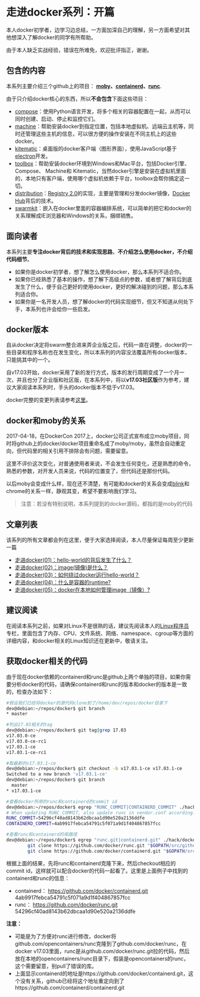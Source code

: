 # 走进docker系列：开篇

本人docker初学者，边学习边总结，一方面加深自己的理解，另一方面希望对其他想深入了解docker的同学有所帮助。

由于本人缺乏实战经验，错误在所难免，欢迎批评指正，谢谢。

## 包含的内容
本系列主要介绍三个github上的项目： **[moby](https://github.com/moby/moby)、[containerd](https://github.com/containerd/containerd)、[runc](https://github.com/opencontainers/runc)**.

由于只介绍docker核心的东西，所以**不会包含**下面这些项目：

* [compose](https://github.com/docker/compose)：使用Python语言开发，将多个相关的容器配置在一起，从而可以同时创建、启动、停止和监控它们。
* [machine](https://github.com/docker/machine)：帮助安装docker到指定位置，包括本地虚拟机、远端云主机等，同时还管理这些主机的信息，可以很方便的操作安装在不同主机上的这些docker。
* [kitematic](https://github.com/docker/kitematic)：桌面版的docker客户端（图形界面），使用JavaScript基于[electron](https://electron.atom.io/)开发。
* [toolbox](https://github.com/docker/toolbox)：帮助安装docker环境到Windows和Mac平台，包括Docker引擎、Compose、 Machine和 Kitematic，当然docker引擎是安装在虚拟机里面的，本地只有客户端，使用哪个虚拟机依赖于平台，toolbox会帮你搞定这一切。
* [distribution](https://github.com/docker/distribution)：[Registry 2.0](https://github.com/docker/distribution/blob/master/docs/spec/api.md)的实现，主要是管理和分发docker镜像，[Docker Hub](https://hub.docker.com/)背后的技术。
* [swarmkit](https://github.com/docker/swarmkit)：嵌入在docker里面的容器编排系统，可以简单的把它和docker的关系理解成IE浏览器和Windows的关系，捆绑销售。

## 面向读者

本系列主要**专注docker背后的技术和实现思路**，**不介绍怎么使用docker，不介绍代码细节**。

* 如果你是docker初学者，想了解怎么使用docker，那么本系列不适合你。
* 如果你已经熟悉了基本的操作，想了解下高级点的参数，或者想了解背后到底发生了什么，便于自己更好的使用docker，更好的解决碰到的问题，那么本系列适合你。
* 如果你是一名开发人员，想了解docker的代码实现细节，但又不知道从何处下手，本系列也许会给你一些启发。

## docker版本
自从docker决定将swarm整合进来弄企业版之后，代码一直在调整，docker的一些目录和程序名称也在发生变化，所以本系列的内容没法覆盖所有docker版本，只能挑其中的一个。

自v17.03开始，docker采用了新的发行方式，版本的发行周期变成了一个月一次，并且也分了企业版和社区版，在本系列中，将以**v17.03社区版**作为参考，建议大家阅读本系列时，手头的docker版本不低于v17.03。

docker完整的变更列表请参考[这里](https://github.com/moby/moby/blob/master/CHANGELOG.md)。

## docker和moby的关系
2017-04-18，在DockerCon 2017上，docker公司正式宣布成立moby项目，同时将github上的docker/docker项目重命名成了moby/moby，虽然会自动重定向，但代码里的相关引用不排除会有问题，需要留意。

这里不评价这次变化，对普通使用者来说，不会发生任何变化，还是熟悉的命令，熟悉的参数，对开发人员来说，代码的位置变了，但代码还是那份代码。

以后moby会变成什么样，现在还不清楚，有可能和docker的关系会变成[blink](https://www.chromium.org/blink)和chrome的关系一样，静观其变，希望不要影响我们学习。

>注意：若没有特别说明，本系列提到的docker源码，都指的是moby的代码

## 文章列表
该系列的所有文章都会列在这里，便于大家选择阅读，本人尽量保证每周至少更新一篇

* [走进docker(01)：hello-world的背后发生了什么？](https://segmentfault.com/a/1190000009309297)
* [走进docker(02)：image(镜像)是什么？](https://segmentfault.com/a/1190000009309347)
* [走进docker(03)：如何绕过docker运行hello-world？](https://segmentfault.com/a/1190000009309378)
* [走进docker(04)：什么是容器的runtime?](https://segmentfault.com/a/1190000009583199)
* [走进docker(05)：docker在本地如何管理image（镜像）?](https://segmentfault.com/a/1190000009730986)

## 建议阅读
在阅读本系列之前，如果对Linux不是很熟的话，建议先阅读本人的[Linux程序员](https://segmentfault.com/blog/wuyangchun)专栏，里面包含了内存、CPU、文件系统、网络、namespace、cgroup等方面的详细内容，和docker相关的Linux知识还在更新中，敬请关注。

## 获取docker相关的代码
由于现在docker依赖的containerd和runc是github上两个单独的项目，如果你需要分析docker的代码，请确保containerd和runc的版本和docker的版本是一致的，检查办法如下：

```bash
#假设我们已经将docker的源代码clone到了/home/dev/repos/docker目录下
dev@debian:~/repos/docker$ git branch
* master

#列出17.03相关的tag
dev@debian:~/repos/docker$ git tag|grep 17.03
v17.03.0-ce
v17.03.0-ce-rc1
v17.03.1-ce
v17.03.1-ce-rc1

#取最新的v17.03.1-ce
dev@debian:~/repos/docker$ git checkout -b v17.03.1-ce v17.03.1-ce
Switched to a new branch 'v17.03.1-ce'
dev@debian:~/repos/docker$ git branch
  master
* v17.03.1-ce

#查看docker所用的runc和containerd的commit id
dev@debian:~/repos/docker$ egrep "RUNC_COMMIT|CONTAINERD_COMMIT" ./hack/dockerfile/binaries-commits
# When updating RUNC_COMMIT, also update runc in vendor.conf accordingly
RUNC_COMMIT=54296cf40ad8143b62dbcaa1d90e520a2136ddfe
CONTAINERD_COMMIT=4ab9917febca54791c5f071a9d1f404867857fcc

#查看runc和containerd的库路径
dev@debian:~/repos/docker$ egrep "runc.git|containerd.git" ./hack/dockerfile/install-binaries.sh
        git clone https://github.com/docker/runc.git "$GOPATH/src/github.com/opencontainers/runc"
        git clone https://github.com/docker/containerd.git "$GOPATH/src/github.com/docker/containerd"
```
根据上面的结果，先将runc和containerd克隆下来，然后checkout相应的commit id，这样就可以配合docker的代码一起看了。这里是上面例子中找到的containerd和runc的信息：

* containerd： https://github.com/docker/containerd.git 4ab9917febca54791c5f071a9d1f404867857fcc
* runc： https://github.com/docker/runc.git 54296cf40ad8143b62dbcaa1d90e520a2136ddfe

**注意：**

* 可能是为了方便对runc进行修改，docker将github.com/opencontainers/runc克隆到了github.com/docker/runc，在docker v17.03里面，runc是从github.com/docker/runc.git拉的代码，然后放在本地的opencontainers/runc目录下，假装是opencontainers的runc，这个需要留意，别pull了错误的库。
* 上面显示containerd的地址是https://github.com/docker/containerd.git，这个没有关系，github已经将这个地址重定向到了https://github.com/containerd/containerd.git
